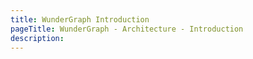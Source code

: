 ```yaml
---
title: WunderGraph Introduction
pageTitle: WunderGraph - Architecture - Introduction
description:
---
```

